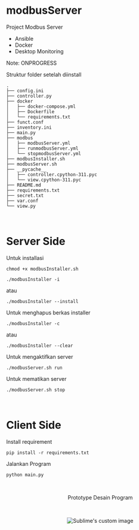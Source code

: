 # modbusServer
Project Modbus Server
- Ansible
- Docker
- Desktop Monitoring

Note: ONPROGRESS

Struktur folder setelah diinstall
```
.
├── config.ini
├── controller.py
├── docker
│   ├── docker-compose.yml
│   ├── Dockerfile
│   └── requirements.txt
├── funct.conf
├── inventory.ini
├── main.py
├── modbus
│   ├── modbusServer.yml
│   ├── runmodbusServer.yml
│   └── stopmodbusServer.yml
├── modbusInstaller.sh
├── modbusServer.sh
├── __pycache__
│   ├── controller.cpython-311.pyc
│   └── view.cpython-311.pyc
├── README.md
├── requirements.txt
├── secret.txt
├── var.conf
└── view.py
```
<br />

Server Side
=


Untuk installasi
```
chmod +x modbusInstaller.sh
```
```
./modbusInstaller -i
```
atau
```
./modbusInstaller --install
```


Untuk menghapus berkas installer
```
./modbusInstaller -c
```
atau
```
./modbusInstaller --clear
```


Untuk mengaktifkan server
```
./modbusServer.sh run
```

Untuk mematikan server
```
./modbusServer.sh stop
```
<br />

Client Side
=


Install requirement
```
pip install -r requirements.txt
```

Jalankan Program
```
python main.py
```
<br />
<p align="center">Prototype Desain Program</p>
<br />
<p align="center">
  <img src="https://github.com/Tektek9/modbusServer/assets/40711562/4900091a-0991-4832-9b58-ecb267ee50e1" alt="Sublime's custom image"/>
</p>



